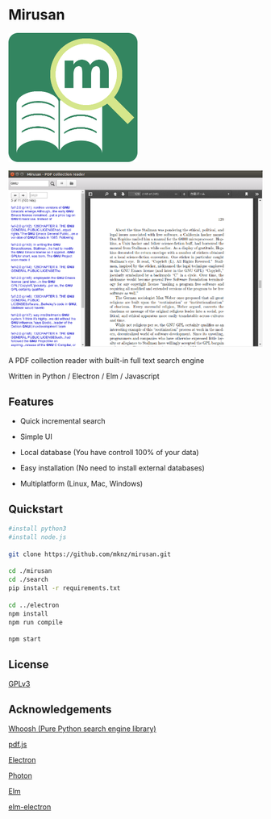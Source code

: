 # Mirusan
![mirusan_logo.png](images/mirusan_logo.png)

![screenshot.png](images/screenshot.png)

A PDF collection reader with built-in full text search engine

Written in Python / Electron / Elm / Javascript

## Features

- Quick incremental search

- Simple UI

- Local database (You have controll 100% of your data)

- Easy installation (No need to install external databases)

- Multiplatform (Linux, Mac, Windows)

## Quickstart

```sh
#install python3
#install node.js

git clone https://github.com/mknz/mirusan.git

cd ./mirusan
cd ./search
pip install -r requirements.txt

cd ../electron
npm install
npm run compile

npm start
```

## License

[GPLv3](https://www.gnu.org/licenses/gpl-3.0.en.html)

## Acknowledgements
[Whoosh (Pure Python search engine library)](http://whoosh.readthedocs.io/en/latest/)

[pdf.js](https://github.com/mozilla/pdf.js)

[Electron](http://electron.atom.io/)

[Photon](http://photonkit.com/)

[Elm](http://elm-lang.org/)

[elm-electron](https://github.com/elm-electron/electron/tree/master/examples/ipcRenderer)
